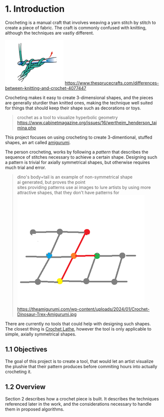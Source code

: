 # 1. Introduction

Crocheting is a manual craft that involves weaving a yarn stitch by stitch to create a piece of fabric. The craft is commonly confused with knitting, although the techniques are vastly different.

![alt text](images/image-4.png)
https://www.thesprucecrafts.com/differences-between-knitting-and-crochet-4077447

Crocheting makes it easy to create 3-dimensional shapes, and the pieces are generally sturdier than knitted ones, making the technique well suited for things that should keep their shape such as decorations or toys.

> crochet as a tool to visualize hyperbolic geometry
> https://www.cabinetmagazine.org/issues/16/wertheim_henderson_taimina.php

This project focuses on using crocheting to create 3-dimentional, stuffed shapes, an art called [amigurumi](https://en.wikipedia.org/wiki/Amigurumi).

The person crocheting, works by following a *pattern* that describes the sequence of stitches necessary to achieve a certain shape. Designing such a pattern is trivial for axially symmetrical shapes, but otherwise requires much trial and error.

>dino's body+tail is an example of non-symmetrical shape\
>ai generated, but proves the point\
>sites providing patterns use ai images to lure artists by using more attractive shapes, that they don't have patterns for \
>![alt text](images/image-5.png)
> https://theamigurumi.com/wp-content/uploads/2024/01/Crochet-Dinosaur-Trex-Amigurumi.jpg
>

There are currently no tools that could help with designing such shapes. The closest thing is [Crochet Lathe](https://avtanski.net/projects/crochet/lathe/), however the tool is only applicable to simple, axially symmetrical shapes.

## 1.1 Objectives

The goal of this project is to create a tool, that would let an artist visualize the plushie that their pattern produces before commiting hours into actually crocheting it.

## 1.2 Overview
Section 2 describes how a crochet piece is built. It describes the techniques referenced later in the work, and the considerations necessary to handle them in proposed algorithms.
<!-- TODO -->
